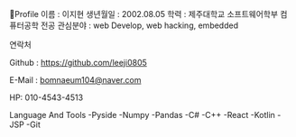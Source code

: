 🧑Profile
이름 : 이지현
생년월일 : 2002.08.05
학력 : 제주대학교 소프트웨어학부 컴퓨터공학 전공
관심분야 : web Develop, web hacking, embedded

연락처

Github : https://github.com/leeji0805

E-Mail : bomnaeum104@naver.com

HP: 010-4543-4513

Language And Tools
-Pyside
-Numpy
-Pandas
-C#
-C++
-React
-Kotlin
-JSP
-Git
